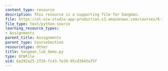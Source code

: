 ```yaml
---
content_type: resource
description: This resource is a supporting file for hangman.
file: https://ol-ocw-studio-app-production.s3.amazonaws.com/courses/6-189-a-gentle-introduction-to-programming-using-python-january-iap-2011/6a292a251f26fc437e3995cd3843a75f_hangman_lib_demo.py
file_type: text/python-source
learning_resource_types:
- Assignments
parent_title: Assignments
parent_type: CourseSection
resourcetype: Other
title: hangman_lib_demo.py
type: OCWFile
uid: 6a292a25-1f26-fc43-7e39-95cd3843a75f
---
```

